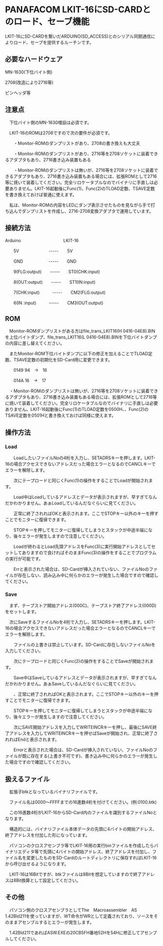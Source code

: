 # PANAFACOM LKIT-16にSD-CARDとのロード、セーブ機能

LKIT-16にSD-CARDを繋いだARDUINO(SD_ACCESS)とのシリアル同期通信によりロード、セーブを提供するルーチンです。

## 必要なハードウェア
 MN-1630(下位バイト側)
 
 2708(改造により2716等)
 
 ピンヘッダ等
 
## 注意点
　下位バイト側のMN-1630増設は必須です。

　LKIT-16のROMは2708ですので次の要件が必須です。

　　・Monitor-ROMのダンプリストがあり、2708の書き換えも大丈夫

　　・Monitor-ROMのダンプリストがあり、2716等を2708ソケットに装着できるアダプタもあり、2716書き込み装置もある

　　・Monitor-ROMのダンプリストは無いが、2716等を2708ソケットに装着できるアダプタもあり、2716書き込み装置もある場合には、拡張ROMとして2716等に焼いて装着してください。完全リロケータブルなのでバイナリに手直しは必要ありません。LKIT-16起動後にFunc(1)、Func(2)のTLOAD定数、TSAVE定数を書き換えておけば普通に使えます。

　私は、Monitor-ROMの内容をLEDにダンプ表示させたものを見ながら手で打ち込んでダンプリストを作成し、2716-2708変換アダプタで運用しています。

## 接続方法
Arduino　　　　　　　　　　LKIT-16

　　5V　　　　　　　-----　　5V
   
　　GND　　　　　　-----　　GND
   
　　9(FLG:output)　　-----　　ST0(CHK:input)
             
　　8(OUT:output)　　-----　　ST1(IN:input)
                
　　7(CHK:input)　　　-----　　CM2(FLG:output)
                
　　6(IN :input)　　　-----　　CM3(OUT:output)

## ROM
　Monitor-ROMダンプリストがある方はfile_trans_LKIT16(H 0416-04E8).BINを上位バイトダンプ、file_trans_LKIT16(L 0416-04E8).BINを下位バイトダンプの内容に差し替えてください。

　またMonitor-ROM下位バイトダンプに以下の修正を加えることでTLOAD定数、TSAVE定数の初期化をSD-Card用に変更できます。

　　0149 94　->　16

　　014A 16　->　17

　・Monitor-ROMのダンプリストは無いが、2716等を2708ソケットに装着できるアダプタもあり、2716書き込み装置もある場合には、拡張ROMとして2716等に焼いて装着してください。完全リロケータブルなのでバイナリに手直しは必要ありません。LKIT-16起動後にFunc(1)のTLOAD定数を0500H、、Func(2)のTSAVE定数を0501Hと書き換えておけば同様に使えます。

## 操作方法
### Load
　　LoadしたいファイルNoの4桁を入力し、SETADRSキーを押します。LKIT-16の場合アクセスできないアドレスだった場合エラーとなるのでCANCLキーでエラーを解除します。

　　次にテープロードと同じくFunc(1)の操作をすることでLoadが開始されます。

　　Load中はLoadしているアドレスとデータが表示されますが、早すぎてなんだかわかりません。あぁLoadしているんだなぐらいに見てください。

　　正常に終了されればOKと表示されます。ここでSTOPキー以外のキーを押すことでモニターに復帰できます。

　　STOPキーを押してモニターに復帰してしまうとスタックが中途半端になり、後々エラーが発生しますので注意してください。

　　Loadが終わるとLoad先頭アドレスをFunc(3)に実行開始アドレスとしてセットしてありますので良ければそのままFunc(3)の操作をすることでプログラムの実行が可能です。

　　Errと表示された場合は、SD-Cardが挿入されていない、ファイルNoのファイルが存在しない、読み込み中に何らかのエラーが発生した場合ですので確認してください。

### Save
　まず、テープストア開始アドレス(000C)、テープストア終了アドレス(000D)をセットします。

　次にSaveするファイルNoを4桁で入力し、SETADRSキーを押します。LKIT-16の場合アクセスできないアドレスだった場合エラーとなるのでCANCLキーでエラーを解除します。

　　ファイルの上書きは禁止しています。SD-Cardに存在しないファイルNoを入力してください。

　　次にテープロードと同じくFunc(2)の操作をすることでSaveが開始されます。

　　Save中はSaveしているアドレスとデータが表示されますが、早すぎてなんだかわかりません。あぁSaveしているんだなぐらいに見てください。

　　、正常に終了されればOKと表示されます。ここでSTOPキー以外のキーを押すことでモニターに復帰できます。

　　STOPキーを押してモニターに復帰してしまうとスタックが中途半端になり、後々エラーが発生しますので注意してください。

　　次にSAVE開始アドレスを入力してWRITEINCRキーを押し、最後にSAVE終了アドレスを入力してWRITEINCRキーを押せばSaveが開始され、正常に終了されればEndと表示されます。

　　Errorと表示された場合は、SD-Cardが挿入されていない、ファイルNoのファイルが既に存在する(上書き不可です)、書き込み中に何らかのエラーが発生した場合ですので確認してください。

## 扱えるファイル
　拡張子btkとなっているバイナリファイルです。
 
　ファイル名は0000～FFFFまでの16進数4桁を付けてください。(例:0100.btk)
 
　この16進数4桁がLKIT-16からSD-Card内のファイルを識別するファイルNoとなります。
 
　構造的には、バイナリファイル本体データの先頭に4バイトの開始アドレス、終了アドレスを付加した形になっています。
 
　パソコンのクロスアセンブラ等でLKIT-16用の実行binファイルを作成したらバイナリエディタ等で先頭に4バイトの開始アドレス、終了アドレスを付加し、ファイル名を変更したものをSD-Cardのルートディレクトリに保存すればLKIT-16から呼び出せるようになります。

　LKIT-16は16Bitですが、btkファイルは8Bitを想定していますので終了アドレスは8Bit換算として設定してください。

## その他
　パソコン側のクロスアセンブラとしてThe　Macroassembler　AS　1.42Bld211を使っていますが、WT命令がWRとして定義されており、ソースをそのままアセンブルするとエラーが発生します。

　1.42Bld211であればASW.EXEの20CB5FH番地52Hを54Hに修正してアセンブルしてください。
